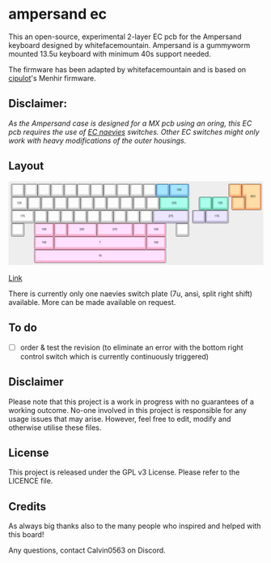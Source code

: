 # ampersand ec

This an open-source, experimental 2-layer EC pcb for the Ampersand keyboard designed by whitefacemountain. Ampersand is a gummyworm mounted 13.5u keyboard with minimum 40s support needed.

The firmware has been adapted by whitefacemountain and is based on [cipulot](https://cipulot.squarespace.com/)'s Menhir firmware.

## Disclaimer:

*As the Ampersand case is designed for a MX pcb using an oring, this EC pcb requires the use of [EC naevies](https://keyboardtreehouse.com/products/naevies-ec-switches) switches. Other EC switches might only work with heavy modifications of the outer housings.*

## Layout

![](https://github.com/calvin-mcd/ampersand-ec/blob/main/Images/KLE.png)

[Link](http://www.keyboard-layout-editor.com/#/gists/8dab2e8f328350c2c207f04be2b3e7d4)

There is currently only one naevies switch plate (7u, ansi, split right shift) available. More can be made available on request.

## To do

- [ ] order & test the revision (to eliminate an error with the bottom right control switch which is currently continuously triggered)

## Disclaimer

Please note that this project is a work in progress with no guarantees of a working outcome. No-one involved in this project is responsible for any usage issues that may arise. However, feel free to edit, modify and otherwise utilise these files.

## License

This project is released under the GPL v3 License. Please refer to the LICENCE file.

## Credits

As always big thanks also to the many people who inspired and helped with this board!

Any questions, contact Calvin0563 on Discord. 
